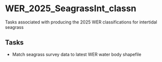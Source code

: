 # WER_2025_SeagrassInt_classn
Tasks associated with producing the 2025 WER classifications for intertidal seagrass

## Tasks
* Match seagrass survey data to latest WER water body shapefile
